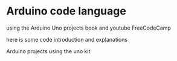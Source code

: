 # Arduino code language
using the Arduino Uno projects book and youtube FreeCodeCamp

here is some code introduction and explanations

Arduino projects using the uno kit
